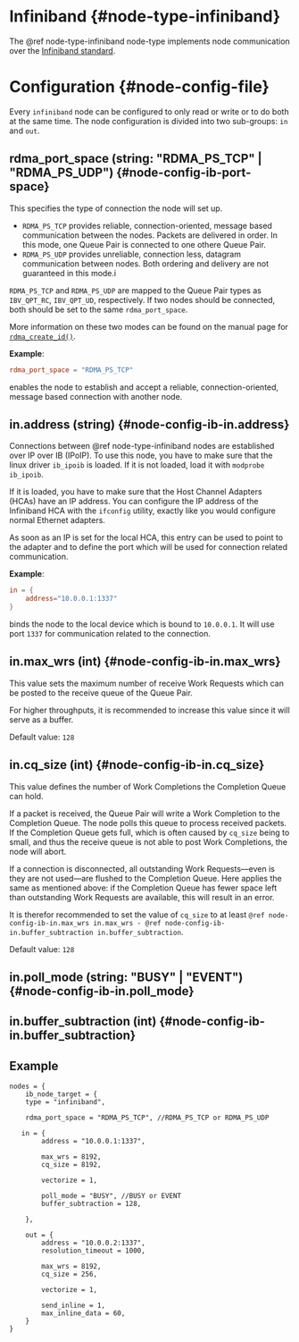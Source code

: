 # Infiniband {#node-type-infiniband}

The @ref node-type-infiniband node-type implements node communication over the [Infiniband standard](http://www.infinibandta.org/content/pages.php?pg=about_us_infiniband).

# Configuration {#node-config-file}

Every `infiniband` node can be configured to only read or write or to do both at the same time. The node configuration is divided into two sub-groups: `in` and `out`.

## rdma_port_space (string: "RDMA_PS_TCP" | "RDMA_PS_UDP") {#node-config-ib-port-space}

This specifies the type of connection the node will set up. 

* `RDMA_PS_TCP` provides reliable, connection-oriented, message based communication between the nodes. Packets are delivered in order. In this mode, one Queue Pair is connected to one othere Queue Pair.
* `RDMA_PS_UDP` provides unreliable, connection less, datagram communication between nodes. Both ordering and delivery are not guaranteed in this mode.i

`RDMA_PS_TCP` and `RDMA_PS_UDP` are mapped to the Queue Pair types as `IBV_QPT_RC`, `IBV_QPT_UD`, respectively. If two nodes should be connected, both should be set to the same `rdma_port_space`.

More information on these two modes can be found on the manual page for [`rdma_create_id()`](https://linux.die.net/man/3/rdma_create_id).

**Example**:

```conf
rdma_port_space = "RDMA_PS_TCP"
```

enables the node to establish and accept a reliable, connection-oriented, message based connection with another node.

## in.address (string) {#node-config-ib-in.address}

Connections between @ref node-type-infiniband nodes are established over IP over IB (IPoIP). To use this node, you have to make sure that the linux driver `ib_ipoib` is loaded. If it is not loaded, load it with `modprobe ib_ipoib`.

If it is loaded, you have to make sure that the Host Channel Adapters (HCAs) have an IP address. You can configure the IP address of the Infiniband HCA with the `ifconfig` utility, exactly like you would configure normal Ethernet adapters.

As soon as an IP is set for the local HCA, this entry can be used to point to the adapter and to define the port which will be used for connection related communication. 


**Example**:

```conf
in = {
    address="10.0.0.1:1337"
}
```

binds the node to the local device which is bound to `10.0.0.1`. It will use port `1337` for communication related to the connection.


## in.max_wrs (int) {#node-config-ib-in.max_wrs}

This value sets the maximum number of receive Work Requests which can be posted to the receive queue of the Queue Pair. 

For higher throughputs, it is recommended to increase this value since it will serve as a buffer.

Default value: `128`

## in.cq_size (int) {#node-config-ib-in.cq_size}

This value defines the number of Work Completions the Completion Queue can hold. 

If a packet is received, the Queue Pair will write a Work Completion to the Completion Queue. The node polls this queue to process received packets. If the Completion Queue gets full, which is often caused by `cq_size` being to small, and thus the receive queue is not able to post Work Completions, the node will abort.

If a connection is disconnected, all outstanding Work Requests—even is they are not used—are flushed to the Completion Queue. Here applies the same as mentioned above: if the Completion Queue has fewer space left than outstanding Work Requests are available, this will result in an error. 

It is therefor recommended to set the value of `cq_size` to at least `@ref node-config-ib-in.max_wrs in.max_wrs - @ref node-config-ib-in.buffer_subtraction in.buffer_subtraction`.

Default value: `128`

## in.poll_mode (string: "BUSY" | "EVENT") {#node-config-ib-in.poll_mode}

## in.buffer_subtraction (int) {#node-config-ib-in.buffer_subtraction}

## Example

```
nodes = {
    ib_node_target = {
    type = "infiniband",

    rdma_port_space = "RDMA_PS_TCP", //RDMA_PS_TCP or RDMA_PS_UDP

   in = {
        address = "10.0.0.1:1337",

        max_wrs = 8192,
        cq_size = 8192,

        vectorize = 1,

        poll_mode = "BUSY", //BUSY or EVENT
        buffer_subtraction = 128,

    },  

    out = {
        address = "10.0.0.2:1337",
        resolution_timeout = 1000,

        max_wrs = 8192,
        cq_size = 256,

        vectorize = 1,

        send_inline = 1,
        max_inline_data = 60,
    }
}  
```
